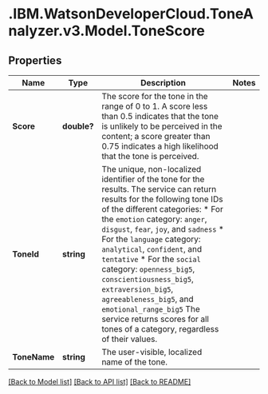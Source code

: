 # .IBM.WatsonDeveloperCloud.ToneAnalyzer.v3.Model.ToneScore
## Properties

Name | Type | Description | Notes
------------ | ------------- | ------------- | -------------
**Score** | **double?** | The score for the tone in the range of 0 to 1. A score less than 0.5 indicates that the tone is unlikely to be perceived in the content; a score greater than 0.75 indicates a high likelihood that the tone is perceived. | 
**ToneId** | **string** | The unique, non-localized identifier of the tone for the results. The service can return results for the following tone IDs of the different categories: * For the `emotion` category: `anger`, `disgust`, `fear`, `joy`, and `sadness` * For the `language` category: `analytical`, `confident`, and `tentative` * For the `social` category: `openness_big5`, `conscientiousness_big5`, `extraversion_big5`, `agreeableness_big5`, and `emotional_range_big5`   The service returns scores for all tones of a category, regardless of their values. | 
**ToneName** | **string** | The user-visible, localized name of the tone. | 

[[Back to Model list]](../README.md#documentation-for-models) [[Back to API list]](../README.md#documentation-for-api-endpoints) [[Back to README]](../README.md)

